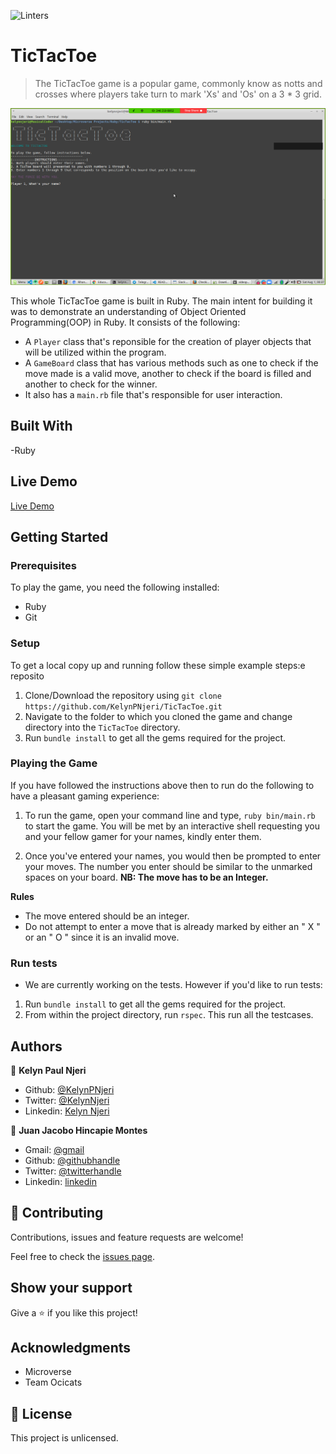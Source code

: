![Linters](https://github.com/KelynPNjeri/TicTacToe/workflows/Linters/badge.svg)

# TicTacToe

> The TicTacToe game is a popular game, commonly know as notts and crosses where players take turn to mark 'Xs' and 'Os' on a 3 * 3 grid.

![Game Intro](./screenshots/game_start.png)

This whole TicTacToe game is built in Ruby. The main intent for building it was to demonstrate an understanding of Object Oriented Programming(OOP) in Ruby. It consists of the following:
- A `Player` class that's reponsible for the creation of player objects that will be utilized within the program.
- A `GameBoard` class that has various methods such as one to check if the move made is a valid move, another to check if the board is filled and another to check for the winner.
- It also has a `main.rb` file that's responsible for user interaction.

## Built With

-Ruby

## Live Demo

[Live Demo](https://repl.it/@KelynPaul/TicTacToe)


## Getting Started

### Prerequisites
To play the game, you need the following installed:
- Ruby
- Git

### Setup
To get a local copy up and running follow these simple example steps:e reposito
1. Clone/Download the repository using `git clone https://github.com/KelynPNjeri/TicTacToe.git` 
2. Navigate to the folder to which you cloned the game and change directory into the `TicTacToe` directory.
3. Run `bundle install` to get all the gems required for the project.


### Playing the Game
If you have followed the instructions above then to run do the following to have a pleasant gaming experience:

1. To run the game, open your command line and type, `ruby bin/main.rb` to start the game. You will be met by an interactive shell requesting you and your fellow gamer for your names, kindly enter them.
 
2. Once you've entered your names, you would then be prompted to enter your moves. The number you enter should be similar to the unmarked spaces on your board.
**NB: The move has to be an Integer.** 

**Rules**
- The move entered should be an integer.
- Do not attempt to enter a move that is already marked by either an " X " or an " O " since it is an invalid move.

### Run tests
- We are currently working on the tests. However if you'd like to run tests:

1. Run `bundle install` to get all the gems required for the project.
2. From within the project directory, run `rspec`. This run all the testcases.


## Authors

👤 **Kelyn Paul Njeri**

- Github: [@KelynPNjeri](https://github.com/KelynPNjeri)
- Twitter: [@KelynNjeri](https://twitter.com/KelynNjeri)
- Linkedin: [Kelyn Njeri](https://linkedin.com/kelyn-paul)

👤 **Juan Jacobo Hincapie Montes**

- Gmail: [@gmail](jacobo12.montes@gmail.com)
- Github: [@githubhandle](https://github.com/jacobo12montes)
- Twitter: [@twitterhandle](https://twitter.com/HincapieMontes)
- Linkedin: [linkedin](https://www.linkedin.com/in/juan-jacobo-hincapi%C3%A9-montes-93975210b/)
## 🤝 Contributing

Contributions, issues and feature requests are welcome!

Feel free to check the [issues page](issues/).

## Show your support

Give a ⭐️ if you like this project!

## Acknowledgments

- Microverse
- Team Ocicats

## 📝 License

This project is unlicensed.
